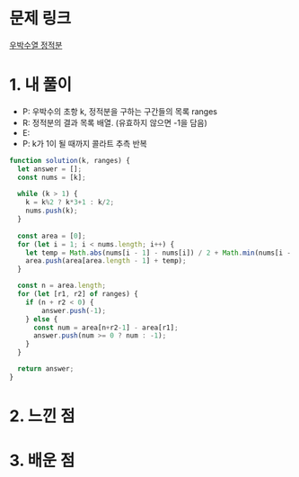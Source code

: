 # 문제 링크

[우박수열 정적분](https://school.programmers.co.kr/learn/courses/30/lessons/134239)

# 1. 내 풀이

- P: 우박수의 초항 k, 정적분을 구하는 구간들의 목록 ranges
- R: 정적분의 결과 목록 배열. (유효하지 않으면 -1을 담음)
- E:
- P: k가 1이 될 때까지 콜라트 추측 반복

```js
function solution(k, ranges) {
  let answer = [];
  const nums = [k];
  
  while (k > 1) {
    k = k%2 ? k*3+1 : k/2;
    nums.push(k);
  }
  
  const area = [0];
  for (let i = 1; i < nums.length; i++) {
    let temp = Math.abs(nums[i - 1] - nums[i]) / 2 + Math.min(nums[i - 1], nums[i]);
    area.push(area[area.length - 1] + temp);
  }

  const n = area.length;
  for (let [r1, r2] of ranges) {
    if (n + r2 < 0) {
        answer.push(-1);
    } else {
      const num = area[n+r2-1] - area[r1];
      answer.push(num >= 0 ? num : -1);
    }
  }

  return answer;
}
```

# 2. 느낀 점

# 3. 배운 점
